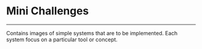 # Mini Challenges 
--- 
Contains images of simple systems that are to be implemented. Each system focus on a particular tool or concept.
